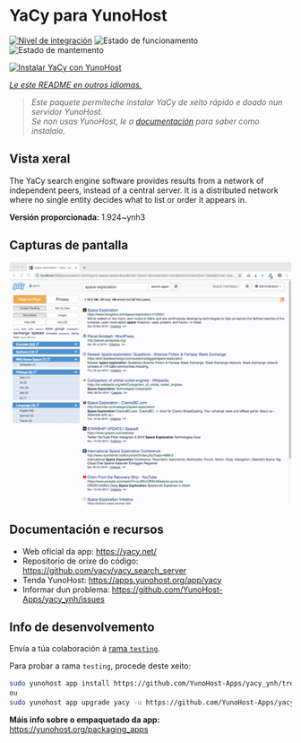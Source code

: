 <!--
NOTA: Este README foi creado automáticamente por <https://github.com/YunoHost/apps/tree/master/tools/readme_generator>
NON debe editarse manualmente.
-->

# YaCy para YunoHost

[![Nivel de integración](https://apps.yunohost.org/badge/integration/yacy)](https://ci-apps.yunohost.org/ci/apps/yacy/)
![Estado de funcionamento](https://apps.yunohost.org/badge/state/yacy)
![Estado de mantemento](https://apps.yunohost.org/badge/maintained/yacy)

[![Instalar YaCy con YunoHost](https://install-app.yunohost.org/install-with-yunohost.svg)](https://install-app.yunohost.org/?app=yacy)

*[Le este README en outros idiomas.](./ALL_README.md)*

> *Este paquete permíteche instalar YaCy de xeito rápido e doado nun servidor YunoHost.*  
> *Se non usas YunoHost, le a [documentación](https://yunohost.org/install) para saber como instalalo.*

## Vista xeral

The YaCy search engine software provides results from a network of independent peers, instead of a central server.
It is a distributed network where no single entity decides what to list or order it appears in.


**Versión proporcionada:** 1.924~ynh3

## Capturas de pantalla

![Captura de pantalla de YaCy](./doc/screenshots/screenshot01.png)

## Documentación e recursos

- Web oficial da app: <https://yacy.net/>
- Repositorio de orixe do código: <https://github.com/yacy/yacy_search_server>
- Tenda YunoHost: <https://apps.yunohost.org/app/yacy>
- Informar dun problema: <https://github.com/YunoHost-Apps/yacy_ynh/issues>

## Info de desenvolvemento

Envía a túa colaboración á [rama `testing`](https://github.com/YunoHost-Apps/yacy_ynh/tree/testing).

Para probar a rama `testing`, procede deste xeito:

```bash
sudo yunohost app install https://github.com/YunoHost-Apps/yacy_ynh/tree/testing --debug
ou
sudo yunohost app upgrade yacy -u https://github.com/YunoHost-Apps/yacy_ynh/tree/testing --debug
```

**Máis info sobre o empaquetado da app:** <https://yunohost.org/packaging_apps>
